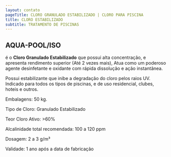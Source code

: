 ```yaml
---
layout: contato
pageTitle: CLORO GRANULADO ESTABILIZADO | CLORO PARA PISCINA
title: CLORO ESTABILIZADO
subtitle: TRATAMENTO DE PISCINAS
---
```

## **AQUA-POOL/ISO**

é o **Cloro Granulado Estabilizado** que possui alta concentração, e apresenta rendimento superior (Até 2 vezes mais), Atua como um poderoso agente desinfetante e oxidante com rápida dissolução e ação instantânea. 

Possui estabilizante que inibe a degradação do cloro pelos raios UV. Indicado para todos os tipos de piscinas, e de uso residencial, clubes, hoteis e outros.

Embalagens: 50 kg.

Tipo de Cloro: Granulado Estabilizado

Teor Cloro  Ativo: >60%  

Alcalinidade total recomendada: 100 a 120 ppm           

Dosagem: 2 a 3 g/m³

Validade: 1 ano após a data de fabricação

